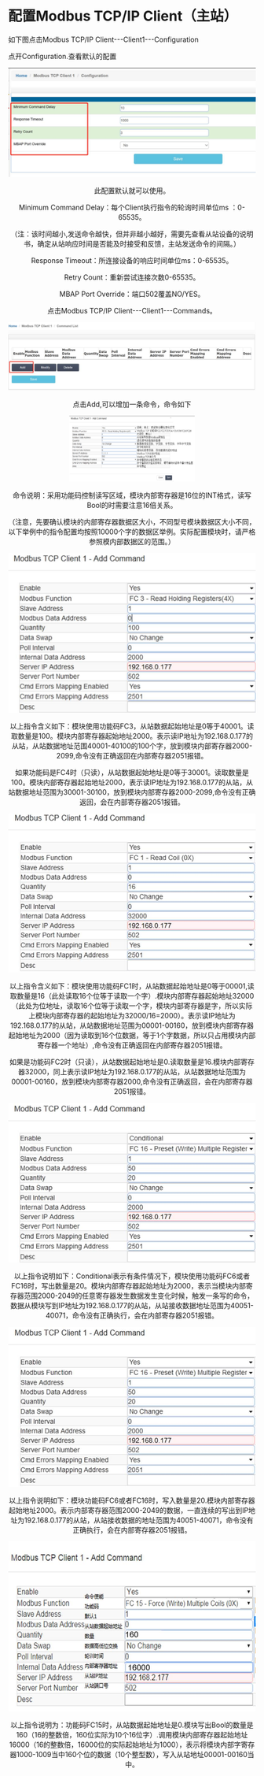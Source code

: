 # 配置Modbus TCP/IP Client（主站）

如下图点击Modbus TCP/IP Client---Client1---Configuration

点开Configuration.查看默认的配置

<div align=center><img src="assets/clip_image002-1686555935622-26.jpg" alt="img" style="zoom:50%;" />

此配置默认就可以使用。

Minimum Command Delay：每个Client执行指令的轮询时间单位ms ：0-65535。

（注：该时间越小,发送命令越快，但并非越小越好，需要先查看从站设备的说明书，确定从站响应时间是否能及时接受和反馈，主站发送命令的间隔。）

Response Timeout：所连接设备的响应时间单位ms：0-65535。

Retry Count：重新尝试连接次数0-65535。

MBAP Port Override：端口502覆盖NO/YES。

点击Modbus TCP/IP Client---Client1---Commands。

<div align=center><img src="assets/clip_image004-1686555935622-27.jpg" alt="img" style="zoom:50%;" />

点击Add,可以增加一条命令，命令如下

<div align=center><img src="assets/图片1.png" alt="图片1" style="zoom: 25%;" />

命令说明：采用功能码控制读写区域，模块内部寄存器是16位的INT格式，读写Bool的时需要注意16倍关系。

（注意，先要确认模块的内部寄存器数据区大小，不同型号模块数据区大小不同，以下举例中的指令配置均按照10000个字的数据区举例。实际配置模块时，请严格参照模内部数据区的范围。）

<div align=center><img src="assets/clip_image008-1686555935623-29.jpg" alt="img" style="zoom:50%;" />

以上指令含义如下：模块使用功能码FC3，从站数据起始地址是0等于40001。读取数量是100。模块内部寄存器起始地址2000。表示读IP地址为192.168.0.177的从站，从站数据地址范围40001-40100的100个字，放到模块内部寄存器2000-2099,命令没有正确返回在内部寄存器2051报错。

如果功能码是FC4时（只读），从站数据起始地址是0等于30001。读取数量是100。模块内部寄存器起始地址2000，表示读IP地址为192.168.0.177的从站，从站数据地址范围为30001-30100，放到模块内部寄存器2000-2099,命令没有正确返回，会在内部寄存器2051报错。

<div align=center><img src="assets/clip_image010-1686555935623-28.jpg" alt="img" style="zoom: 63%;" />

以上指令含义如下：模块使用功能码FC1时，从站数据起始地址是0等于00001,读取数量是16（此处读取16个位等于读取一个字）.模块内部寄存器起始地址32000（此处为位地址，读取16个位等于读取一个字，模块内部寄存器是字，所以实际上模块内部寄存器的起始地址为32000/16=2000）。表示读IP地址为192.168.0.177的从站，从站数据地址范围为00001-00160，放到模块内部寄存器起始地址为2000（因为读取到16个位数据，等于1个字数据，所以只占用模块内部寄存器一个地址）,命令没有正确返回在内部寄存器2051报错。

如果是功能码FC2时（只读），从站数据起始地址是0.读取数量是16.模块内部寄存器32000，同上表示读IP地址为192.168.0.177的从站，从站数据地址范围为00001-00160，放到模块内部寄存器2000,命令没有正确返回，会在内部寄存器2051报错。

<div align=center><img src="assets/clip_image012-1686555935623-31.jpg" alt="img" style="zoom:60%;" />

以上指令说明如下：Conditional表示有条件情况下，模块使用功能码FC6或者FC16时，写出数量是20。模块内部寄存器起始地址为2000，表示当模块内部寄存器范围2000-2049的任意寄存器发生数据发生变化时候，触发一条写的命令，数据从模块写到IP地址为192.168.0.177的从站，从站接收数据地址范围为40051-40071，命令没有正确执行，会在内部寄存器2051报错。

<div align=center><img src="assets/clip_image014-1686555935623-32.jpg" alt="img" style="zoom:63%;" />

以上指令说明如下：模块功能码FC6或者FC16时，写入数量是20.模块内部寄存器起始地址2000。表示内部寄存器范围2000-2049的数据，一直连续的写出到IP地址为192.168.0.177的从站，从站接收数据的地址范围为40051-40071，命令没有正确执行，会在内部寄存器2051报错。

<div align=center><img src="assets/clip_image016-1686555935623-33.jpg" alt="img" style="zoom:60%;" />

以上指令说明为：功能码FC15时，从站数据起始地址是0.模块写出Bool的数量是160（16的整数倍，160位实际为10个16位字）.调用模块内部寄存器起始地址16000（16的整数倍，16000位的实际起始地址为1000），表示将模块内部字寄存器1000-1009当中160个位的数据（10个整型数），写入从站地址00001-00160当中。
